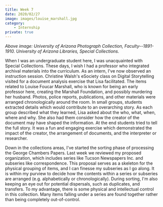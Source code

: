 ```yaml
---
title: Week 7
date: 2020/02/27
image: images/louise_marshall.jpg
category:
    - Internship
private: true
---
```


_Above image: University of Arizona Photograph Collection, Faculty--1891-1910. University of Arizona Libraries, Special Collections._

When I was an undergraduate student here, I was unacquainted with Special Collections. These days, I wish I had a professor who integrated archival materials into the curriculum. As an intern, I've now observed an instruction session. Christine Walsh's eSociety class on Digital Storytelling visited for a document analysis exercise that Lisa facilitated. The items related to Louise Foucar Marshall, who is known for being an early professor here, creating the Marshall Foundation, and possibly murdering her husband. Photos, police reports, publications, and other materials were arranged chronologically around the room. In small groups, students extracted details which would contribute to an overarching story. As each group described what they learned, Lisa asked about the who, what, when, where and why. She also had them consider how the creator of the document may have shaped the information. At the end students tried to tell the full story. It was a fun and engaging exercise which demonstrated the impact of the creator, the arrangement of documents, and the interpreter or researcher.

Down in the collections areas, I've started the sorting phase of processing the George Chambers Papers. Last week we reviewed my proposed organization, which includes series like Tucson Newspapers Inc. and subseries like correspondence. This proposal serves as a skeleton for the physical grouping of items, and I can finesse my subseries as I go along. It is within my purview to decide how the contents within a series or subseries are arranged (e.g. alphabetically or chronologically). During sorting, I'm also keeping an eye out for potential dispersals, such as duplicates, and transfers. To my advantage, there is some physical and intellectual control in this collection. Many items falling under a series are found together rather than being completely out-of-control.
